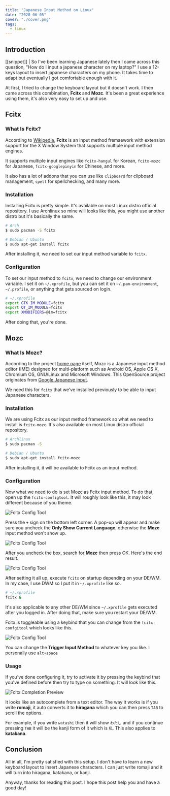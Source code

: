 ```yaml
---
title: "Japanese Input Method on Linux"
date: "2020-06-05"
cover: "./cover.png"
tags:
  - linux
---
```


## Introduction
[[snippet]]
| So I've been learning Japanese lately then I came across this question, "How do I input a japanese character on my laptop?" I use a 12-keys layout to insert japanese characters on my phone. It takes time to adapt but eventually I got comfortable enough with it.

At first, I tried to change the keyboard layout but it doesn't work. I then came across this combination, **Fcitx** and **Mozc**. It's been a great experience using them, it's also very easy to set up and use.

## Fcitx
### What Is Fcitx?
According to [Wikipedia](https://en.wikipedia.org/wiki/Fcitx), **Fcitx** is an input method fremaework with extension support for the X Window System that supports multiple input method engines.

It supports multiple input engines like `fcitx-hangul` for Korean, `fcitx-mozc` for Japanese, `fcitx-googlepinyin` for Chinese, and more.

It also has a lot of addons that you can use like `clipboard` for clipboard management, `spell` for spellchecking, and many more.

### Installation
Installing Fcitx is pretty simple. It's available on most Linux distro official repository. I use Archlinux so mine will looks like this, you might use another distro but it's basically the same.

``` bash
# Arch
$ sudo pacman -S fcitx

# Debian / Ubuntu
$ sudo apt-get install fcitx
```

After installing it, we need to set our input method variable to `fcitx`.

### Configuration
To set our input method to `fcitx`, we need to change our environment variable.
I set it on `~/.xprofile`, but you can set it on `~/.pam-environment`, `~/.profile`, or anything that gets sourced on login.

``` bash
# ~/.xprofile
export GTK_IM_MODULE=fcitx
export QT_IM_MODULE=fcitx
export XMODIFIERS=@im=fcitx
```

After doing that, you're done.

## Mozc
### What Is Mozc?
According to the project [home page](https://github.com/google/mozc) itself, Mozc is a Japanese input method editor (IME) designed for multi-platform such as Android OS, Apple OS X, Chromium OS, GNU/Linux and Microsoft Windows. This OpenSource project originates from [Google Japanese Input](http://www.google.com/intl/ja/ime/).

We need this for `fcitx` that we've installed previously to be able to input Japanese characters.

### Installation
We are using Fcitx as our input method framework so what we need to install is `fcitx-mozc`. It's also available on most Linux distro official repository.

``` bash
# Archlinux
$ sudo pacman -S

# Debian / Ubuntu
$ sudo apt-get install fcitx-mozc
```

After installing it, it will be available to Fcitx as an input method.

### Configuration
Now what we need to do is set Mozc as Fcitx input method. To do that, open up the `fcitx-configtool`. It will roughly look like this, it may look different because of you theme.

![Fcitx Config Tool](https://res.cloudinary.com/irrellia/image/upload/v1591335802/fcitx-mozc/Shot-2020-06-05_12-35-2_xvkba4.png)

Press the **`+`** sign on the bottom left corner. A pop-up will appear and make sure you uncheck the **Only Show Current Language**, otherwise the **Mozc** input method won't show up.

![Fcitx Config Tool](https://res.cloudinary.com/irrellia/image/upload/v1591335801/fcitx-mozc/Shot-2020-06-05_12-36_huwcvb.png)

After you uncheck the box, search for **Mozc** then press OK. Here's the end result.

![Fcitx Config Tool](https://res.cloudinary.com/irrellia/image/upload/v1591335937/fcitx-mozc/Shot-2020-06-05_12-45_auchdu.png)

After setting it all up, execute `fcitx` on startup depending on your DE/WM. In my case, I use DWM so I put it in `~/.xprofile` like so.

``` bash
# ~/.xprofile
fcitx &
```

It's also applicable to any other DE/WM since `~/.xprofile` gets executed after you logged in. After doing that, make sure you restart your DE/WM.

Fcitx is toggleable using a keybind that you can change from the `fcitx-confgitool` which looks like this.

![Fcitx Config Tool](https://res.cloudinary.com/irrellia/image/upload/v1591336309/fcitx-mozc/Shot-2020-06-05_12-51_npqsaz.png)

You can change the **Trigger Input Method** to whatever key you like. I personally use `alt+space`

### Usage
If you've done configuring it, try to activate it by pressing the keybind that you've defined before then try to type on something. It will look like this.

![Fcitx Completion Preview](https://res.cloudinary.com/irrellia/image/upload/v1591336894/fcitx-mozc/Shot-2020-06-05_13-01_utguxb.png)

It looks like an autocomplete from a text editor. The way it works is if you write **romaji**, it auto converts it to **hiragana** which you can then press `TAB` to scroll the options.

For example, if you write `watashi` then it will show `わたし` and if you continue pressing `TAB` it will be the kanji form of it which is `私`. This also applies to **katakana**.

## Conclusion
All in all, I'm pretty satisfied with this setup. I don't have to learn a new keyboard layout to insert Japanese characters. I can just write romaji and it will turn into hiragana, katakana, or kanji.

Anyway, thanks for reading this post. I hope this post help you and have a good day!
